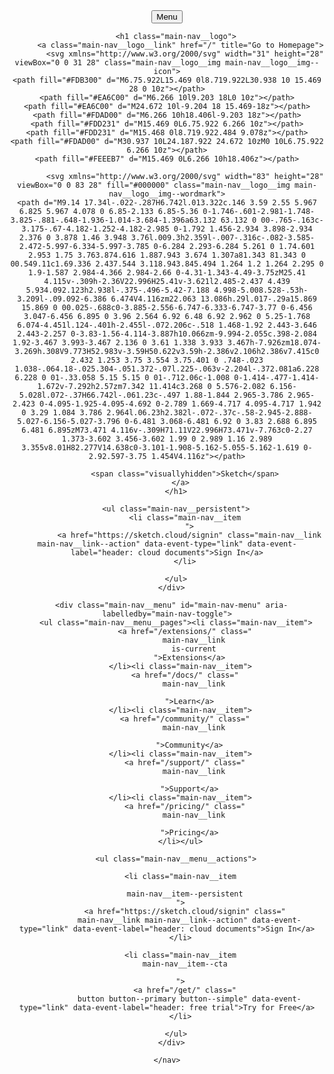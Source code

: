 <!DOCTYPE html>
<html lang="en">
<head>
  <meta charset="utf-8"/>
  <meta http-equiv="x-ua-compatible" content="ie=edge"/>
  <meta name="viewport" content="width=device-width, initial-scale=1, shrink-to-fit=no"/>
  <link rel="stylesheet" href="https://www.sketch.com/css/style_globals.e3ae8f362d.css"/>
  <title>Test Linking Sketch CSS</title>
</head>
<body>
  <header class="main-nav js-toggleable main-nav--dark main-nav--transparent" data-toggleable="">
    <nav class="main-nav__inner">
      <div class="main-nav__bar">
        <div class="main-nav__controls">
          <button class="main-nav__toggle js-toggleable-toggle" id="main-nav-toggle" title="Toggle Menu" aria-controls="main-nav-menu" aria-expanded="false">
            <!-- CSS Icon -->
            <span class="main-nav__toggle__icon">
              <span class="main-nav__toggle__icon__line main-nav__toggle__icon__line--top"></span>
              <span class="main-nav__toggle__icon__line main-nav__toggle__icon__line--bottom"></span>
            </span>
            <span class="visuallyhidden">Menu</span>
          </button>
        </div>

        <h1 class="main-nav__logo">
          <a class="main-nav__logo__link" href="/" title="Go to Homepage">
            <svg xmlns="http://www.w3.org/2000/svg" width="31" height="28" viewBox="0 0 31 28" class="main-nav__logo__img main-nav__logo__img--icon">
    <path fill="#FDB300" d="M6.75.922L15.469 0l8.719.922L30.938 10 15.469 28 0 10z"></path>
    <path fill="#EA6C00" d="M6.266 10l9.203 18L0 10z"></path>
    <path fill="#EA6C00" d="M24.672 10l-9.204 18 15.469-18z"></path>
    <path fill="#FDAD00" d="M6.266 10h18.406l-9.203 18z"></path>
    <path fill="#FDD231" d="M15.469 0L6.75.922 6.266 10z"></path>
    <path fill="#FDD231" d="M15.468 0l8.719.922.484 9.078z"></path>
    <path fill="#FDAD00" d="M30.937 10L24.187.922 24.672 10zM0 10L6.75.922 6.266 10z"></path>
    <path fill="#FEEEB7" d="M15.469 0L6.266 10h18.406z"></path>
  </svg>

            <svg xmlns="http://www.w3.org/2000/svg" width="83" height="28" viewBox="0 0 83 28" fill="#000000" class="main-nav__logo__img main-nav__logo__img--wordmark">
    <path d="M9.14 17.34l-.022-.287H6.742l.013.322c.146 3.59 2.55 5.967 6.825 5.967 4.078 0 6.85-2.133 6.85-5.36 0-1.746-.601-2.981-1.748-3.825-.881-.648-1.936-1.014-3.684-1.396a63.132 63.132 0 00-.765-.163c-3.175-.67-4.182-1.252-4.182-2.985 0-1.792 1.456-2.934 3.898-2.934 2.376 0 3.878 1.46 3.948 3.76l.009.3h2.359l-.007-.316c-.082-3.585-2.472-5.997-6.334-5.997-3.785 0-6.284 2.293-6.284 5.261 0 1.74.601 2.953 1.75 3.763.874.616 1.887.943 3.674 1.307a81.343 81.343 0 00.549.11c1.69.336 2.437.544 3.118.943.845.494 1.264 1.2 1.264 2.295 0 1.9-1.587 2.984-4.366 2.984-2.66 0-4.31-1.343-4.49-3.75zM25.41 4.115v-.309h-2.36V22.996H25.41v-3.621l2.485-2.437 4.439 5.934.092.123h2.938l-.375-.496-5.42-7.188 4.998-5.008.528-.53h-3.209l-.09.092-6.386 6.474V4.116zm22.063 13.086h.29l.017-.29a15.869 15.869 0 00.025-.688c0-3.885-2.556-6.747-6.333-6.747-3.77 0-6.456 3.047-6.456 6.895 0 3.96 2.564 6.92 6.48 6.92 2.962 0 5.25-1.768 6.074-4.451l.124-.401h-2.455l-.072.206c-.518 1.468-1.92 2.443-3.646 2.443-2.257 0-3.83-1.56-4.114-3.887h10.066zm-9.994-2.055c.398-2.084 1.92-3.467 3.993-3.467 2.136 0 3.61 1.338 3.933 3.467h-7.926zm18.074-3.269h.308V9.773H52.983v-3.59H50.622v3.59h-2.386v2.106h2.386v7.415c0 2.432 1.253 3.75 3.554 3.75.401 0 .748-.023 1.038-.064.18-.025.304-.051.372-.07l.225-.063v-2.204l-.372.081a6.228 6.228 0 01-.33.058 5.15 5.15 0 01-.712.06c-1.008 0-1.414-.477-1.414-1.672v-7.292h2.57zm7.342 11.414c3.268 0 5.576-2.082 6.156-5.028l.072-.37H66.742l-.061.23c-.497 1.88-1.844 2.965-3.786 2.965-2.423 0-4.095-1.925-4.095-4.692 0-2.789 1.669-4.717 4.095-4.717 1.942 0 3.29 1.084 3.786 2.964l.06.23h2.382l-.072-.37c-.58-2.945-2.888-5.027-6.156-5.027-3.796 0-6.481 3.068-6.481 6.92 0 3.83 2.688 6.895 6.481 6.895zM73.471 4.116v-.309H71.11V22.996H73.471v-7.763c0-2.27 1.373-3.602 3.456-3.602 1.99 0 2.989 1.16 2.989 3.355v8.01H82.277V14.638c0-3.101-1.908-5.162-5.055-5.162-1.619 0-2.92.597-3.75 1.454V4.116z"></path>
  </svg>

            <span class="visuallyhidden">Sketch</span>
          </a>
        </h1>

        <ul class="main-nav__persistent">
            <li class="main-nav__item
              ">
              <a href="https://sketch.cloud/signin" class="main-nav__link main-nav__link--action" data-event-type="link" data-event-label="header: cloud documents">Sign In</a>
            </li>
        
        </ul>
      </div>

      <div class="main-nav__menu" id="main-nav-menu" aria-labelledby="main-nav-toggle">
        <ul class="main-nav__menu__pages"><li class="main-nav__item">
            <a href="/extensions/" class="
                main-nav__link
                is-current
              ">Extensions</a>
          </li><li class="main-nav__item">
            <a href="/docs/" class="
                main-nav__link
              
              ">Learn</a>
          </li><li class="main-nav__item">
            <a href="/community/" class="
                main-nav__link
              
              ">Community</a>
          </li><li class="main-nav__item">
            <a href="/support/" class="
                main-nav__link
              
              ">Support</a>
          </li><li class="main-nav__item">
            <a href="/pricing/" class="
                main-nav__link
              
              ">Pricing</a>
          </li></ul>

        <ul class="main-nav__menu__actions">
        
          <li class="main-nav__item
          
            main-nav__item--persistent
          ">
            <a href="https://sketch.cloud/signin" class="
              main-nav__link main-nav__link--action" data-event-type="link" data-event-label="header: cloud documents">Sign In</a>
          </li>
        
          <li class="main-nav__item
            main-nav__item--cta
          
          ">
            <a href="/get/" class="
              button button--primary button--simple" data-event-type="link" data-event-label="header: free trial">Try for Free</a>
          </li>
        
        </ul>
      </div>

    </nav>
  </header>
</body>
</html>
